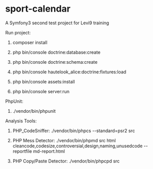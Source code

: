 sport-calendar
==============

A Symfony3 second test project for Levi9 training

Run project:

1. composer install

2. php bin/console doctrine:database:create

3. php bin/console doctrine:schema:create

4. php bin/console hautelook_alice:doctrine:fixtures:load

5. php bin/console assets:install

6. php bin/console server:run

PhpUnit:

1. ./vendor/bin/phpunit

Analysis Tools:

1. PHP_CodeSniffer: ./vendor/bin/phpcs --standard=psr2 src

2. PHP Mess Detector: ./vendor/bin/phpmd src html cleancode,codesize,controversial,design,naming,unusedcode --reportfile md-report.html

3. PHP Copy/Paste Detector: ./vendor/bin/phpcpd src